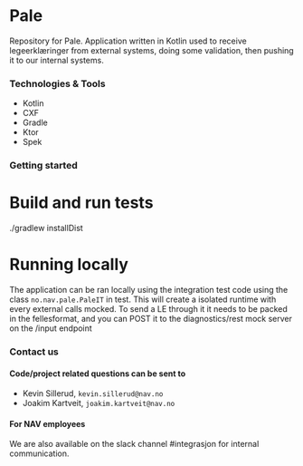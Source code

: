 # Pale

Repository for Pale. Application written in Kotlin used to receive legeerklæringer from external systems,
doing some validation, then pushing it to our internal systems.

### Technologies & Tools

* Kotlin
* CXF
* Gradle
* Ktor
* Spek

### Getting started
# Build and run tests
./gradlew installDist

# Running locally
The application can be ran locally using the integration test code using the class `no.nav.pale.PaleIT` in
test. This will create a isolated runtime with every external calls mocked. To send a LE through it it needs to be
packed in the fellesformat, and you can POST it to the diagnostics/rest mock server on the /input endpoint


### Contact us
#### Code/project related questions can be sent to 
* Kevin Sillerud, `kevin.sillerud@nav.no`
* Joakim Kartveit, `joakim.kartveit@nav.no`

#### For NAV employees
We are also available on the slack channel #integrasjon for internal communication.

